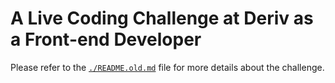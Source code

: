 # A Live Coding Challenge at Deriv as a Front-end Developer
Please refer to the [`./README.old.md`](https://github.com/yahiarefaiea/challenge-frontend-developer-deriv/blob/main/README.old.md) file for more details about the challenge.
